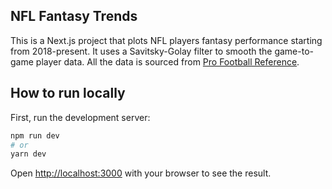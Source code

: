 
## NFL Fantasy Trends
This is a Next.js project that plots NFL players fantasy performance starting from 2018-present. It uses a Savitsky-Golay filter to smooth the game-to-game player data. All the data is sourced from [Pro Football Reference](https://www.pro-football-reference.com/).

## How to run locally
First, run the development server:

```bash
npm run dev
# or
yarn dev
```

Open [http://localhost:3000](http://localhost:3000) with your browser to see the result.
